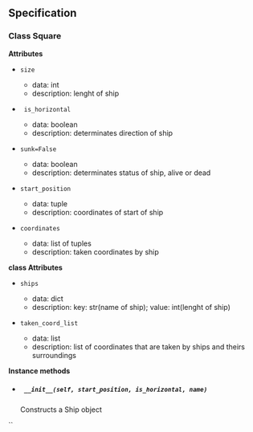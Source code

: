 ## Specification

### Class Square

__Attributes__

* `size`
    - data: int
    - description: lenght of ship

* ` is_horizontal`
    - data: boolean
    - description: determinates direction of ship

* `sunk=False`
    - data: boolean
    - description: determinates status of ship, alive or dead

* `start_position`
    - data: tuple
    - description: coordinates of start of ship

* `coordinates`
    - data: list of tuples
    - description: taken coordinates by ship

__class Attributes__

* `ships`
    - data: dict
    - description: key: str(name of ship); value: int(lenght of ship)

* `taken_coord_list`
    - data: list
    - description: list of coordinates that are taken by ships and theirs surroundings

__Instance methods__


* ##### ` __init__(self, start_position, is_horizontal, name)`


    Constructs a Ship object

``
